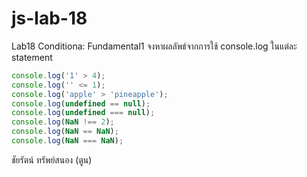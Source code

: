 # js-lab-18
Lab18 Conditiona: Fundamental1
จงหาผลลัพธ์จากการใช้ console.log ในแต่ละ statement

```JavaScript
console.log('1' > 4);
console.log('' <= 1); 
console.log('apple' > 'pineapple');
console.log(undefined == null);
console.log(undefined === null);
console.log(NaN !== 2);
console.log(NaN == NaN);
console.log(NaN === NaN);
```

ชัยรัตน์ ทรัพย์สนอง (ตูน)
